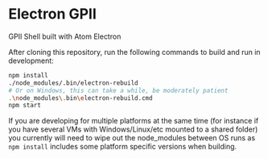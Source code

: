 # Electron GPII

GPII Shell built with Atom Electron

After cloning this repository, run the following commands to build and run in
development:

```bash
npm install
./node_modules/.bin/electron-rebuild
# Or on Windows, this can take a while, be moderately patient
.\node_modules\.bin\electron-rebuild.cmd
npm start
```

If you are developing for multiple platforms at the same time (for instance if
you have several VMs with Windows/Linux/etc mounted to a shared folder) you
currently will need to wipe out the node_modules between OS runs as `npm install`
includes some platform specific versions when building.

